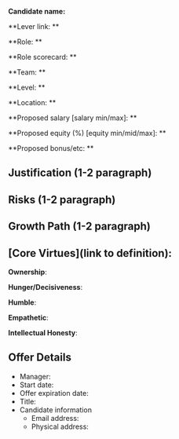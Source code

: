 **Candidate name:**

**Lever link: **

**Role: **

**Role scorecard: **

**Team: **

**Level: **

**Location: **

**Proposed salary [salary min/max]: **

**Proposed equity (%) [equity min/mid/max]: **

**Proposed bonus/etc: **


## Justification (1-2 paragraph)


## Risks (1-2 paragraph)


## Growth Path (1-2 paragraph)


## [Core Virtues](link to definition):

**Ownership**:

**Hunger/Decisiveness**:

**Humble**:

**Empathetic**:

**Intellectual Honesty**:


## Offer Details



* Manager:
* Start date: 
* Offer expiration date:
* Title: 
* Candidate information
    * Email address:
    * Physical address: 